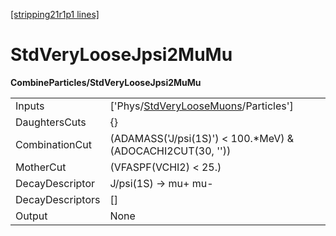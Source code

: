 [[stripping21r1p1 lines]](./stripping21r1p1-index)

# StdVeryLooseJpsi2MuMu

**CombineParticles/StdVeryLooseJpsi2MuMu**

|                  |                                                                                               |
|------------------|-----------------------------------------------------------------------------------------------|
| Inputs           | ['Phys/[StdVeryLooseMuons](./stripping21r1p1-commonparticles-stdveryloosemuons)/Particles'] |
| DaughtersCuts    | {}                                                                                            |
| CombinationCut   | (ADAMASS('J/psi(1S)') \< 100.\*MeV) & (ADOCACHI2CUT(30, ''))                                  |
| MotherCut        | (VFASPF(VCHI2) \< 25.)                                                                        |
| DecayDescriptor  | J/psi(1S) -\> mu+ mu-                                                                         |
| DecayDescriptors | []                                                                                          |
| Output           | None                                                                                          |
